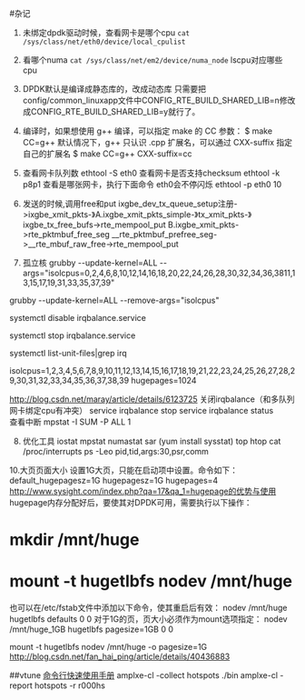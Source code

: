 #杂记
1. 未绑定dpdk驱动时候，查看网卡是哪个cpu 
`cat /sys/class/net/eth0/device/local_cpulist`
2. 看哪个numa
`cat /sys/class/net/em2/device/numa_node`
 lscpu对应哪些cpu

3. DPDK默认是编译成静态库的，改成动态库
  只需要把config/common_linuxapp文件中CONFIG_RTE_BUILD_SHARED_LIB=n修改成CONFIG_RTE_BUILD_SHARED_LIB=y就行了。


4. 编译时，如果想使用 g++ 编译，可以指定 make 的 CC 参数：
    $ make CC=g++
    默认情况下，g++ 只认识 .cpp 扩展名，可以通过 CXX-suffix 指定自己的扩展名
    $ make CC=g++ CXX-suffix=cc
5. 查看网卡队列数
  ethtool -S eth0
  查看网卡是否支持checksum
  ethtool -k p8p1
  查看是哪张网卡，执行下面命令 eth0会不停闪烁
  ethtool -p eth0 10

6. 发送的时候,调用free和put
ixgbe_dev_tx_queue_setup注册->ixgbe_xmit_pkts-》A.ixgbe_xmit_pkts_simple-》tx_xmit_pkts-》ixgbe_tx_free_bufs->rte_mempool_put
B.ixgbe_xmit_pkts->rte_pktmbuf_free_seg  __rte_pktmbuf_prefree_seg->__rte_mbuf_raw_free->rte_mempool_put

7. 孤立核
 grubby --update-kernel=ALL --args="isolcpus=0,2,4,6,8,10,12,14,16,18,20,22,24,26,28,30,32,34,36,3811,13,15,17,19,31,33,35,37,39"
 
 grubby --update-kernel=ALL --remove-args="isolcpus"
 
 systemctl disable irqbalance.service
 
 systemctl stop irqbalance.service
 
 systemctl list-unit-files|grep irq
 
 isolcpus=1,2,3,4,5,6,7,8,9,10,11,12,13,14,15,16,17,18,19,21,22,23,24,25,26,27,28,29,30,31,32,33,34,35,36,37,38,39 hugepages=1024

   http://blog.csdn.net/maray/article/details/6123725
   关闭irqbalance（和多队列网卡绑定cpu有冲突） 
   service irqbalance stop 
   service irqbalance status   
   查看中断  mpstat -I SUM -P ALL 1 
   
8. 优化工具
    iostat mpstat numastat sar (yum install sysstat)
   top htop 
    cat /proc/interrupts
   ps -Leo pid,tid,args:30,psr,comm

10.大页页面大小
设置1G大页，只能在启动项中设置。命令如下：
default_hugepagesz=1G hugepagesz=1G hugepages=4
http://www.sysight.com/index.php?qa=17&qa_1=hugepage的优势与使用
hugepage内存分配好后，要使其对DPDK可用，需要执行以下操作：
# mkdir /mnt/huge
# mount -t hugetlbfs nodev /mnt/huge
也可以在/etc/fstab文件中添加以下命令，使其重启后有效：
nodev /mnt/huge hugetlbfs defaults 0 0
对于1G的页，页大小必须作为mount选项指定：
nodev /mnt/huge_1GB hugetlbfs pagesize=1GB 0 0

mount -t hugetlbfs nodev /mnt/huge -o pagesize=1G 
http://blog.csdn.net/fan_hai_ping/article/details/40436883

##vtune
[命令行快速使用手册](https://software.intel.com/zh-cn/blogs/2010/11/10/amplxe-cl/)
amplxe-cl -collect hotspots ./bin
amplxe-cl -report hotspots -r r000hs 
